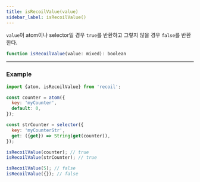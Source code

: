 ```yaml
---
title: isRecoilValue(value)
sidebar_label: isRecoilValue()
---
```


`value`이 atom이나 selector일 경우 `true`를 반환하고 그렇지 않을 경우 `false`를 반환한다.

```jsx
function isRecoilValue(value: mixed): boolean
```

---

### Example

```jsx
import {atom, isRecoilValue} from 'recoil';

const counter = atom({
  key: 'myCounter',
  default: 0,
});

const strCounter = selector({
  key: 'myCounterStr',
  get: ({get}) => String(get(counter)),
});

isRecoilValue(counter); // true
isRecoilValue(strCounter); // true

isRecoilValue(5); // false
isRecoilValue({}); // false
```
